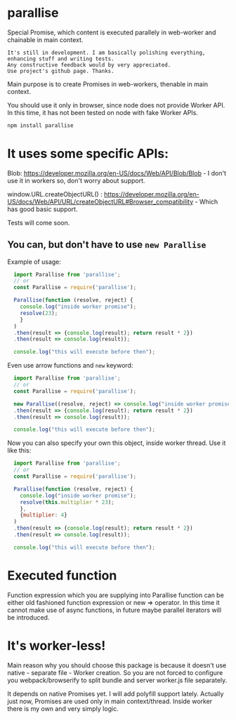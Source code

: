 # parallise
Special Promise, which content is executed parallely in web-worker and chainable in main context.

```
It's still in development. I am basically polishing everything, enhancing stuff and writing tests.
Any constructive feedback would by very appreciated.
Use project's github page. Thanks.
```
Main purpose is to create Promises in web-workers, thenable in main context.

You should use it only in browser, since node does not provide Worker API. In this time, it has not been tested on node with fake Worker APIs.

```bash
npm install parallise
```

# It uses some specific APIs:

Blob: https://developer.mozilla.org/en-US/docs/Web/API/Blob/Blob - I don't use it in workers so, don't worry about support.

window.URL.createObjectURL() : https://developer.mozilla.org/en-US/docs/Web/API/URL/createObjectURL#Browser_compatibility - Which has good basic support.

Tests will come soon.

## You can, but don't have to use `new Parallise`

Example of usage:
```javascript
  import Parallise from 'parallise';
  // or
  const Parallise = require('parallise');

  Parallise(function (resolve, reject) {
    console.log("inside worker promise");
    resolve(23);
    }
  )
  .then(result => {console.log(result); return result * 2})
  .then(result => console.log(result));

  console.log("this will execute before then");
```


Even use arrow functions and `new` keyword:
```javascript
  import Parallise from 'parallise';
  // or
  const Parallise = require('parallise');

  new Parallise((resolve, reject) => console.log("inside worker promise") || resolve(23))
  .then(result => {console.log(result); return result * 2})
  .then(result => console.log(result));

  console.log("this will execute before then");
```


Now you can also specify your own this object, inside worker thread. Use it like this:
```javascript
  import Parallise from 'parallise';
  // or
  const Parallise = require('parallise');

  Parallise(function (resolve, reject) {
    console.log("inside worker promise");
    resolve(this.multiplier * 23);
    },
    {multiplier: 4}
  )
  .then(result => {console.log(result); return result * 2})
  .then(result => console.log(result));

  console.log("this will execute before then");
```


# Executed function
Function expression which you are supplying into Parallise function can be either old fashioned function expression or new => operator.
In this time it cannot make use of async functions, in future maybe parallel iterators will be introduced.


# It's worker-less!

Main reason why you should choose this package is because it doesn't use native - separate file - Worker creation.
So you are not forced to configure you webpack/browserify to split bundle and server worker.js file separately.

It depends on native Promises yet. I will add polyfill support lately.
Actually just now, Promises are used only in main context/thread. Inside worker there is my own and very simply logic.
